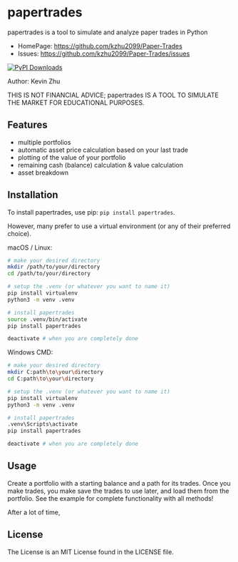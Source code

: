 # papertrades

papertrades is a tool to simulate and analyze paper trades in Python

- HomePage: https://github.com/kzhu2099/Paper-Trades
- Issues: https://github.com/kzhu2099/Paper-Trades/issues

[![PyPI Downloads](https://static.pepy.tech/badge/papertrades)](https://pepy.tech/projects/papertrades)

Author: Kevin Zhu

THIS IS NOT FINANCIAL ADVICE; papertrades IS A TOOL TO SIMULATE THE MARKET FOR EDUCATIONAL PURPOSES.

## Features

- multiple portfolios
- automatic asset price calculation based on your last trade
- plotting of the value of your portfolio
- remaining cash (balance) calculation & value calculation
- asset breakdown

## Installation

To install papertrades, use pip: ```pip install papertrades```.

However, many prefer to use a virtual environment (or any of their preferred choice).

macOS / Linux:

```sh
# make your desired directory
mkdir /path/to/your/directory
cd /path/to/your/directory

# setup the .venv (or whatever you want to name it)
pip install virtualenv
python3 -m venv .venv

# install papertrades
source .venv/bin/activate
pip install papertrades

deactivate # when you are completely done
```

Windows CMD:

```sh
# make your desired directory
mkdir C:path\to\your\directory
cd C:path\to\your\directory

# setup the .venv (or whatever you want to name it)
pip install virtualenv
python3 -m venv .venv

# install papertrades
.venv\Scripts\activate
pip install papertrades

deactivate # when you are completely done
```

## Usage

Create a portfolio with a starting balance and a path for its trades.
Once you make trades, you make save the trades to use later, and load them from the portfolio.
See the example for complete functionality with all methods!

After a lot of time,

## License

The License is an MIT License found in the LICENSE file.